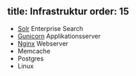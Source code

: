 title: Infrastruktur
order: 15
---
* <a target="_blank" href="http://lucene.apache.org/solr/">Solr</a> Enterprise Search
* <a target="_blank" href="http://gunicorn.org">Gunicorn</a> Applikationsserver
* <a target="_blank" href="http://nginx.org/">Nginx</a> Webserver
* Memcache
* Postgres
* Linux
